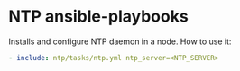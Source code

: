 NTP ansible-playbooks
=========================

Installs and configure NTP daemon in a node.
How to use it:

```yml
- include: ntp/tasks/ntp.yml ntp_server=<NTP_SERVER>
```
